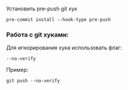 
Установить pre-push git хук
    
    pre-commit install --hook-type pre-push




### Работа с git хуками:

Для игнорирования хука использовать флаг:

    --no-verify

Пример:

    git push --no-verify
